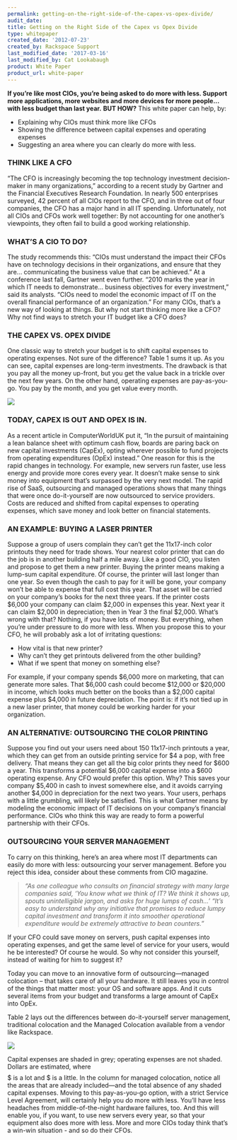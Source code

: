 ```yaml
---
permalink: getting-on-the-right-side-of-the-capex-vs-opex-divide/
audit_date:
title: Getting on the Right Side of the Capex vs Opex Divide
type: whitepaper
created_date: '2012-07-23'
created_by: Rackspace Support
last_modified_date: '2017-03-16'
last_modified_by: Cat Lookabaugh
product: White Paper
product_url: white-paper
---
```


**If you’re like most CIOs, you’re being asked to do more with less.
Support more applications, more websites and more devices for more
people... with less budget than last year.** **BUT HOW?** This white
paper can help, by:

-   Explaining why CIOs must think more like CFOs
-   Showing the difference between capital expenses and operating expenses
-   Suggesting an area where you can clearly do more with less.

### THINK LIKE A CFO

“The CFO is increasingly becoming the top technology investment
decision-maker in many organizations,” according to a recent study by
Gartner and the Financial Executives Research Foundation. In nearly 500
enterprises surveyed, 42 percent of all CIOs report to the CFO, and in
three out of four companies, the CFO has a major hand in all IT
spending. Unfortunately, not all CIOs and CFOs work well together: By
not accounting for one another’s viewpoints, they often fail to build a
good working relationship.

### WHAT’S A CIO TO DO?

The study recommends this: “CIOs must understand the impact their CFOs
have on technology decisions in their organizations, and ensure that
they are... communicating the business value that can be achieved.” At a
conference last fall, Gartner went even further. “2010 marks the year in
which IT needs to demonstrate... business objectives for every
investment,” said its analysts. “CIOs need to model the economic impact
of IT on the overall financial performance of an organization.” For many
CIOs, that’s a new way of looking at things. But why not start thinking
more like a CFO? Why not find ways to stretch your IT budget like a CFO
does?

### THE CAPEX VS. OPEX DIVIDE

One classic way to stretch your budget is to shift capital expenses to
operating expenses. Not sure of the difference? Table 1 sums it up. As
you can see, capital expenses are long-term investments. The drawback is
that you pay all the money up-front, but you get the value back in a
trickle over the next few years. On the other hand, operating expenses
are pay-as-you-go. You pay by the month, and you get value every month.

<img src="{% asset_path CloudOverview/getting-on-the-right-side-of-the-capex-vs-opex-divide/table1_capex.png %}" />

### TODAY, CAPEX IS OUT AND OPEX IS IN.

As a recent article in ComputerWorldUK put it, “In the pursuit of
maintaining a lean balance sheet with optimum cash flow, boards are
paring back on new capital investments (CapEx), opting wherever possible
to fund projects from operating expenditures (OpEx) instead.” One reason
for this is the rapid changes in technology. For example, new servers
run faster, use less energy and provide more cores every year. It
doesn’t make sense to sink money into equipment that’s surpassed by the
very next model. The rapid rise of SaaS, outsourcing and managed
operations shows that many things that were once do-it-yourself are now
outsourced to service providers. Costs are reduced and shifted from
capital expenses to operating expenses, which save money and look better
on financial statements.

### AN EXAMPLE: BUYING A LASER PRINTER

Suppose a group of users complain they can’t get the 11x17-inch color
printouts they need for trade shows. Your nearest color printer that can
do the job is in another building half a mile away. Like a good CIO, you
listen and propose to get them a new printer. Buying the printer means
making a lump-sum capital expenditure. Of course, the printer will last
longer than one year. So even though the cash to pay for it will be
gone, your company won’t be able to expense that full cost this year.
That asset will be carried on your company’s books for the next three
years. If the printer costs $6,000 your company can claim $2,000 in
expenses this year. Next year it can claim $2,000 in depreciation; then
in Year 3 the final $2,000. What’s wrong with that? Nothing, if you
have lots of money. But everything, when you’re under pressure to do
more with less. When you propose this to your CFO, he will probably ask
a lot of irritating questions:

-   How vital is that new printer?
-   Why can’t they get printouts delivered from the other building?
-   What if we spent that money on something else?

For example, if your company spends $6,000 more on marketing, that can
generate more sales. That $6,000 cash could become $12,000 or $20,000
in income, which looks much better on the books than a $2,000 capital
expense plus $4,000 in future depreciation. The point is: if it’s not
tied up in a new laser printer, that money could be working harder for
your organization.

### AN ALTERNATIVE: OUTSOURCING THE COLOR PRINTING

Suppose you find out your users need about 150 11x17-inch printouts a
year, which they can get from an outside printing service for $4 a pop,
with free delivery. That means they can get all the big color prints
they need for $600 a year. This transforms a potential $6,000 capital
expense into a $600 operating expense. Any CFO would prefer this
option. Why? This saves your company $5,400 in cash to invest somewhere
else, and it avoids carrying another $4,000 in depreciation for the
next two years. Your users, perhaps with a little grumbling, will likely
be satisfied. This is what Gartner means by modeling the economic impact
of IT decisions on your company’s financial performance. CIOs who think
this way are ready to form a powerful partnership with their CFOs.

### OUTSOURCING YOUR SERVER MANAGEMENT

To carry on this thinking, here’s an area where most IT departments can
easily do more with less: outsourcing your server management. Before you
reject this idea, consider about these comments from CIO magazine.

> *“As one colleague who consults on financial strategy with many large
> companies said, ‘You know what we think of IT? We think it shows up,
> spouts unintelligible jargon, and asks for huge lumps of cash...’
> “It’s easy to understand why any initiative that promises to reduce
> lumpy capital investment and transform it into smoother operational
> expenditure would be extremely attractive to bean counters.”*

If your CFO could save money on servers, push capital expenses into
operating expenses, and get the same level of service for your users,
would he be interested? Of course he would. So why not consider this
yourself, instead of waiting for him to suggest it?

Today you can move to an innovative form of outsourcing—managed
colocation – that takes care of all your hardware. It still leaves you
in control of the things that matter most: your OS and software apps.
And it cuts several items from your budget and transforms a large amount
of CapEx into OpEx.

Table 2 lays out the differences between do-it-yourself server
management, traditional colocation and the Managed Colocation available
from a vendor like Rackspace.

<img src="{% asset_path CloudOverview/getting-on-the-right-side-of-the-capex-vs-opex-divide/table2_capex.png %}" />

Capital expenses are shaded in grey; operating expenses are not shaded.
Dollars are estimated, where $$$$$ is a lot and $ is a little. In
the column for managed colocation, notice all the areas that are already
included—and the total absence of any shaded capital expenses. Moving to
this pay-as-you-go option, with a strict Service Level Agreement, will
certainly help you do more with less. You’ll have less headaches from
middle-of-the-night hardware failures, too. And this will enable you, if
you want, to use new servers every year, so that your equipment also
does more with less. More and more CIOs today think that’s a win-win
situation - and so do their CFOs.


